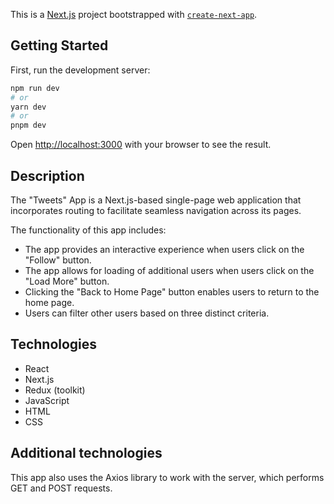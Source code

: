 This is a [Next.js](https://nextjs.org/) project bootstrapped with [`create-next-app`](https://github.com/vercel/next.js/tree/canary/packages/create-next-app).

## Getting Started

First, run the development server:

```bash
npm run dev
# or
yarn dev
# or
pnpm dev
```

Open [http://localhost:3000](http://localhost:3000) with your browser to see the result.

## Description

The "Tweets" App is a Next.js-based single-page web application that
incorporates routing to facilitate seamless navigation across its pages.

The functionality of this app includes:

- The app provides an interactive experience when users click on the "Follow" button.
- The app allows for loading of additional users when users click on the "Load More" button.
- Clicking the "Back to Home Page" button enables users to return to the home page.
- Users can filter other users based on three distinct criteria.

## Technologies

- React
- Next.js
- Redux (toolkit)
- JavaScript
- HTML
- CSS

## Additional technologies

This app also uses the Axios library to work with the server, which performs GET and POST requests.
